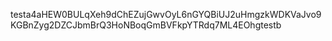 testa4aHEW0BULqXeh9dChEZujGwvOyL6nGYQBiUJ2uHmgzkWDKVaJvo9KGBnZyg2DZCJbmBrQ3HoNBoqGmBVFkpYTRdq7ML4EOhgtestb
